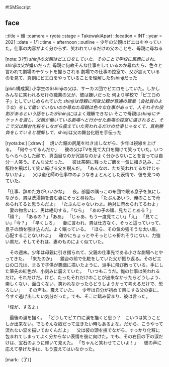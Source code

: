 #!SMSscript

## face

::title = 顔
::camera = ryota
::stage = TakewakiApart
::location = INT
::year = 2021
::date = 1/1
::time = afternoon
::outline = 少年の父親はピエロをやっていた。仕事の内容がよく分からず、笑われているだけの父のことを、母親に尋ねる

[note:３行]
$shinjiの父親はピエロをしていた。そのことで学校に馬鹿にされ、$shinjiは父が嫌いだった
母親に何故そんな仕事をしているのか尋ねたら、色々と言われて劇場のチケットを握らされる
劇場での仕事の控室で、父が震えているのを見て、真剣にピエロをやっていることを理解した$shinjiだった

[plot:構成案]
小学生の$shinjiの父は、サーカス団でピエロをしていた。しかしみんなに笑われるだけの職業の父が、彼は嫌いだった
何より学校で「ピエロの子」としていじめられていた
$shinjiは母親に何故父親が普通の職業（会社員のような）をして働いていないのか尋ねた
母親は色々な仕事があって、人それぞれ役割があるという話をしたが$shinjiにはよく理解できない
そこで母親は$shinjiにチケットを渡し、父親が働いている劇場へと行かせた
劇場の控室に通されると、そこで父は舞台化粧をしながら震えていた
笑われるだけの仕事じゃなくて、真剣勝負をしていると理解して、$shinjiは父の舞台化粧を手伝った

[ryota:be:]
[:draw:]
　焼いた鰯の尻尾を吐き出しながら、少年は視線を上げる。
「何やってるんだか」
　彼の父はTVを見て大口を開けて笑っていた。いつもへらへらした顔で、真面目なのか冗談なのかよく分からないことを言っては自分一人笑う。そんな父だった。
　彼は茶碗に残ったご飯を一気に掻き込み、ご飯粒を飛ばして笑い転げる父を睨んだ。
「あんなの、ただ笑われてるだけじゃないかよ」
　父は道化師の仕事中のようなきょとんとした表情で、彼を見つめていた。

「仕事、辞めた方がいいかな」
　夜。部屋の隅っこの布団で眠る息子を気にしながら、男は洗濯物を畳む妻にそっと尋ねた。
「たぶんあいつ、俺のことで苛められてると思うんだよ」
「たぶんじゃないわよ。絶対に苛められてるわよ」
　妻の物言いに、男は絶句する。「なら」
「あの子の顔、見たことある？」
「顔？」
「あるの？」「ああ」
「じゃあ、もう一度見てこい」「え」
「見てこい」「今？」
「早くしろ」
　妻に言われ、男は仕方なく、そっと這っていって、息子の顔を覗き込んだ。よく眠っている。
「ほら、その気の強そうな太い眉。心配することないわよ」
　確かにちょっとやそっとじゃ折れそうにない、力強い黒だ。そしてそれは、妻のものによく似ていた。

　その週末。少年は母親に引き摺られて、父親の仕事先である小さな劇場へとやってきた。
「来たのか」
　鏡台の前で化粧をしていた父が振り返る。そのピエロの口元は、まるで子供が悪戯に描いたように、派手に飛び散っている。手にした筆先の紅色が、小刻みに震えていた。
「いつもこうだ。俺の仕事は笑われるだけ。それだけだ。けど、たったそれだけのことが出来なかったらどうしよう、楽しくない、面白くない、笑われなかったらどうしようかって考えるだけで、恐ろしい」
　その声も、震えていた。
　少年は自分が初めて目にする父の姿に、今すぐ逃げ出したい気分だった。でも、そこに踏み留まり、彼は言った。

「僕が、するよ」

　最後の涙を描く。
「どうしてピエロに涙を描くと思う？　こいつは笑うことしか出来ない。でもそんな奴だって泣きたい時もあるよな。だから、こうやって流れない涙を描いておくんだよ」
　父は彼の頭を撫でながら、すっかり化粧に包まれてしまってよく分からない表情を彼に向けた。でも、その右目の下の涙だけは、宝石のように輝いて見えた。
「ちゃんと笑わせてこいよ！」
　彼の声に応えて挙げた手は、もう震えてはいなかった。

[mark:（了）]
